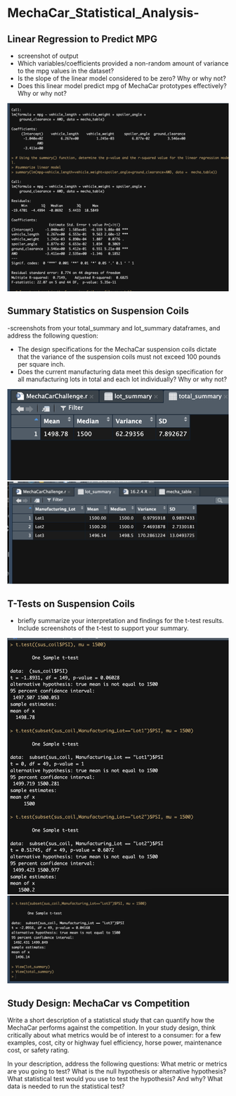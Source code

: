 # MechaCar_Statistical_Analysis-



## Linear Regression to Predict MPG

- screenshot of output
- Which variables/coefficients provided a non-random amount of variance to the mpg values in the dataset?
- Is the slope of the linear model considered to be zero? Why or why not?
- Does this linear model predict mpg of MechaCar prototypes effectively? Why or why not?

![](https://github.com/oroosevelt/MechaCar_Statistical_Analysis-/blob/main/pics/linear-regression.png)

## Summary Statistics on Suspension Coils
-screenshots from your total_summary and lot_summary dataframes, and address the following question:
- The design specifications for the MechaCar suspension coils dictate that the variance of the suspension coils must not exceed 100 pounds per square inch.
- Does the current manufacturing data meet this design specification for all manufacturing lots in total and each lot individually? Why or why not?

![totalsummary](https://github.com/oroosevelt/MechaCar_Statistical_Analysis-/blob/main/pics/total_summary.png)
![lotsummary](https://github.com/oroosevelt/MechaCar_Statistical_Analysis-/blob/main/pics/lot_summary.png)


## T-Tests on Suspension Coils
- briefly summarize your interpretation and findings for the t-test results. Include screenshots of the t-test to support your summary.

![](https://github.com/oroosevelt/MechaCar_Statistical_Analysis-/blob/main/pics/test1.png)
![](https://github.com/oroosevelt/MechaCar_Statistical_Analysis-/blob/main/pics/test2.png)

## Study Design: MechaCar vs Competition
Write a short description of a statistical study that can quantify how the MechaCar performs against the competition. In your study design, think critically about what metrics would be of interest to a consumer: for a few examples, cost, city or highway fuel efficiency, horse power, maintenance cost, or safety rating.

In your description, address the following questions:
What metric or metrics are you going to test?
What is the null hypothesis or alternative hypothesis?
What statistical test would you use to test the hypothesis? And why?
What data is needed to run the statistical test?






